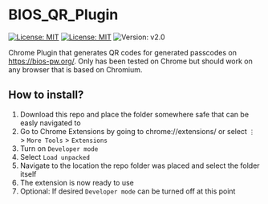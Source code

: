 # BIOS_QR_Plugin
[![License: MIT](https://img.shields.io/badge/Chrome_Extension-444444?logo=google+chrome&logoColor=4285F4&style=plastic)](https://developer.chrome.com/docs/extensions/mv3/getstarted/)
[![License: MIT](https://img.shields.io/badge/License-MIT-brightgreen?style=plastic)](https://opensource.org/licenses/MIT)
![Version: v2.0](https://img.shields.io/badge/Version-v2.0-blue?style=plastic)

Chrome Plugin that generates QR codes for generated passcodes on https://bios-pw.org/. Only has been tested on Chrome but should work on any browser that is based on Chromium.

## How to install?
1) Download this repo and place the folder somewhere safe that can be easly navigated to
2) Go to Chrome Extensions by going to chrome://extensions/ or select <code>⋮</code> > <code>More Tools</code> > <code>Extensions</code>
3) Turn on <code>Developer mode</code>
4) Select <code>Load unpacked</code>
5) Navigate to the location the repo folder was placed and select the folder itself
6) The extension is now ready to use
7) Optional: If desired <code>Developer mode</code> can be turned off at this point
